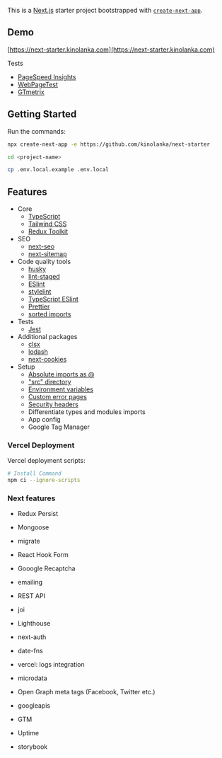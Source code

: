 This is a [Next.js](https://nextjs.org/) starter project bootstrapped with [`create-next-app`](https://github.com/vercel/next.js/tree/canary/packages/create-next-app).

## Demo

[https://next-starter.kinolanka.com](https://next-starter.kinolanka.com)

Tests

- [PageSpeed Insights](https://pagespeed.web.dev/report?url=https%3A%2F%2Fnext-starter.kinolanka.com)
- [WebPageTest](https://www.webpagetest.org/result/220118_BiDc83_8b84448fd51f14f7a8c7d115ec70f32d/)
- [GTmetrix](https://gtmetrix.com/reports/next-starter.kinolanka.com/KAOk74mF/)

## Getting Started

Run the commands:

```bash
npx create-next-app -e https://github.com/kinolanka/next-starter

cd <project-name>

cp .env.local.example .env.local
```

## Features

- Core
  - [TypeScript](https://github.com/microsoft/TypeScript)
  - [Tailwind CSS](https://github.com/tailwindlabs/tailwindcss)
  - [Redux Toolkit](https://github.com/reduxjs/redux-toolkit)
- SEO
  - [next-seo](https://github.com/garmeeh/next-seo)
  - [next-sitemap](https://github.com/iamvishnusankar/next-sitemap)
- Code quality tools
  - [husky](https://github.com/typicode/husky)
  - [lint-staged](https://github.com/okonet/lint-staged)
  - [ESlint](https://github.com/eslint/eslint)
  - [stylelint](https://github.com/stylelint/stylelint)
  - [TypeScript ESlint](https://github.com/typescript-eslint/typescript-eslint)
  - [Prettier](https://github.com/prettier/prettier)
  - [sorted imports](https://github.com/lydell/eslint-plugin-simple-import-sort)
- Tests
  - [Jest](https://github.com/facebook/jest)
- Additional packages
  - [clsx](https://github.com/lukeed/clsx)
  - [lodash](https://github.com/lodash/lodash)
  - [next-cookies](https://github.com/matthewmueller/next-cookies)
- Setup
  - [Absolute imports as @](https://nextjs.org/docs/advanced-features/module-path-aliases)
  - ["src" directory](https://nextjs.org/docs/advanced-features/src-directory)
  - [Environment variables](https://nextjs.org/docs/basic-features/environment-variables)
  - [Custom error pages](https://nextjs.org/docs/advanced-features/custom-error-page)
  - [Security headers](https://nextjs.org/docs/advanced-features/security-headers)
  - Differentiate types and modules imports
  - App config
  - Google Tag Manager

### Vercel Deployment

Vercel deployment scripts:

```bash
# Install Command
npm ci --ignore-scripts
```

### Next features

- Redux Persist

- Mongoose
- migrate

- React Hook Form
- Gooogle Recaptcha
- emailing

- REST API
- joi

- Lighthouse

- next-auth

- date-fns

- vercel: logs integration

- microdata
- Open Graph meta tags (Facebook, Twitter etc.)

- googleapis
- GTM
- Uptime

- storybook
